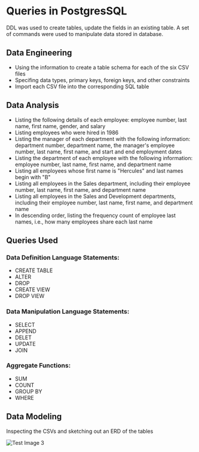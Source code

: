 # Queries in PostgresSQL

 DDL was used to create tables, update the fields in an existing table. A set of commands were used to manipulate data stored in database.
 
 ## Data Engineering     
- Using the information to create a table schema for each of the six CSV files
- Specifing data types, primary keys, foreign keys, and other constraints 
- Import each CSV file into the corresponding SQL table 
       
## Data Analysis    
- Listing the following details of each employee: employee number, last name, first name, gender, and salary 
- Listing employees who were hired in 1986    
- Listing the manager of each department with the following information: department number, department name, the manager's employee number, last name, first name, and start and end employment dates   
- Listing the department of each employee with the following information: employee number, last name, first name, and department name
- Listing all employees whose first name is "Hercules" and last names begin with "B"
- Listing all employees in the Sales department, including their employee number, last name, first name, and department name
- Listing all employees in the Sales and Development departments, including their employee number, last name, first name, and department name  
- In descending order, listing the frequency count of employee last names, i.e., how many employees share each last name

## Queries Used  
   ### Data Definition Language Statements:
   - CREATE TABLE
   - ALTER
   - DROP 
   - CREATE VIEW
   - DROP VIEW
   ### Data Manipulation Language Statements: 
   - SELECT
   - APPEND
   - DELET
   - UPDATE  
   - JOIN
   ### Aggregate Functions:
   - SUM 
   - COUNT
   - GROUP BY  
   - WHERE
   
## Data Modeling 
Inspecting the CSVs and sketching out an ERD of the tables 


![Test Image 3](https://github.com/mserobabina/MariaS/blob/master/SQL/QuickDBDiagrams.png)
